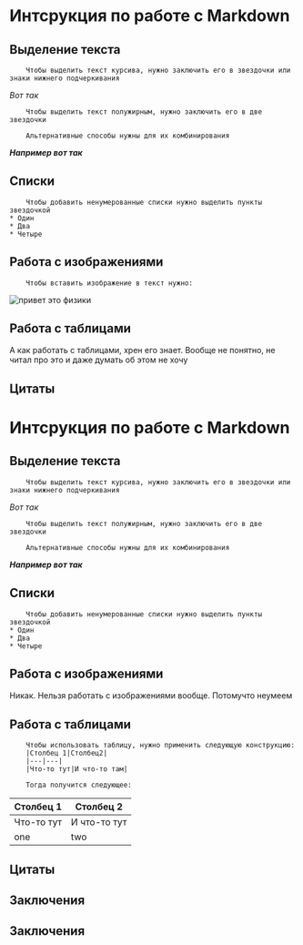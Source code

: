 # Интсрукция по работе с Markdown

## Выделение текста
        Чтобы выделить текст курсива, нужно заключить его в звездочки или знаки нижнего подчеркивания

_Вот так_

        Чтобы выделить текст полужирным, нужно заключить его в две звездочки

        Альтернативные способы нужны для их комбинирования
**_Например вот так_**
## Списки

        Чтобы добавить ненумерованные списки нужно выделить пункты звездочкой
    * Один
    * Два
    * Четыре

## Работа с изображениями

        Чтобы вставить изображение в текст нужно: 
![привет это физики](photo_2023-03-19_13-11-41.jpg)

## Работа с таблицами
А как работать с таблицами, хрен его знает. Вообще не понятно, не читал про это и даже думать об этом не хочу


## Цитаты
# Интсрукция по работе с Markdown

## Выделение текста
        Чтобы выделить текст курсива, нужно заключить его в звездочки или знаки нижнего подчеркивания

_Вот так_

        Чтобы выделить текст полужирным, нужно заключить его в две звездочки

        Альтернативные способы нужны для их комбинирования
**_Например вот так_**
## Списки

        Чтобы добавить ненумерованные списки нужно выделить пункты звездочкой
    * Один
    * Два
    * Четыре

## Работа с изображениями

Никак. Нельзя работать с изображениями вообще. Потомучто неумеем

## Работа с таблицами

        Чтобы использовать таблицу, нужно применить следующую конструкцию:
        |Столбец 1|Столбец2|
        |---|---|
        |Что-то тут|И что-то там|
        
        Тогда получится следующее:
| Столбец 1 |Столбец 2 |
|---|---|
| Что-то тут    |И что-то тут |
|one|two|

## Цитаты

## Заключения
## Заключения